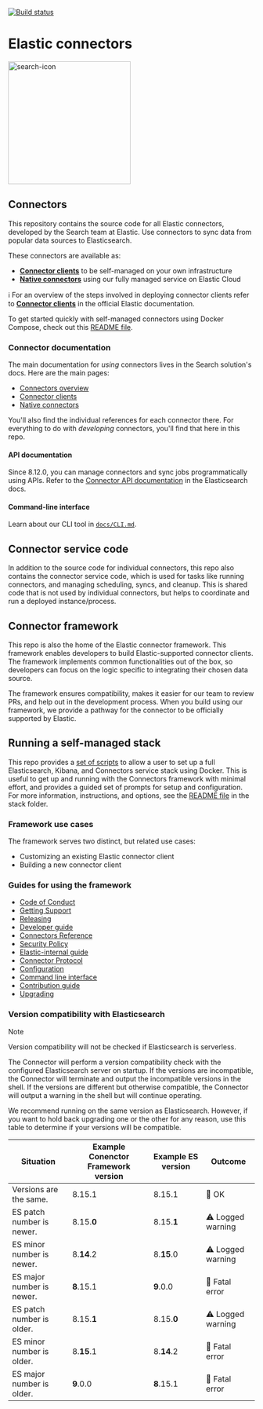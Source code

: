 [![Build status](https://badge.buildkite.com/a1319036cb613e63515320f44b187cd233771715c811d3dc7a.svg?branch=main)](https://buildkite.com/elastic/connectors)
# Elastic connectors

<img width="250" alt="search-icon" src="https://github.com/elastic/connectors/assets/32779855/2f594d89-7369-4c49-994a-1d67eefce436">

## Connectors

This repository contains the source code for all Elastic connectors, developed by the Search team at Elastic.
Use connectors to sync data from popular data sources to Elasticsearch.

These connectors are available as:
- [**Connector clients**](https://www.elastic.co/guide/en/enterprise-search/current/build-connector.html) to be self-managed on your own infrastructure
- [**Native connectors**](https://www.elastic.co/guide/en/enterprise-search/current/native-connectors.html) using our fully managed service on Elastic Cloud

ℹ️ For an overview of the steps involved in deploying connector clients refer to [**Connector clients**](https://www.elastic.co/guide/en/enterprise-search/current/build-connector.html) in the official Elastic documentation.

To get started quickly with self-managed connectors using Docker Compose, check out this [README file](./scripts/stack/README.md).

### Connector documentation

The main documentation for _using_ connectors lives in the Search solution's docs.
Here are the main pages:

- [Connectors overview](https://www.elastic.co/guide/en/enterprise-search/current/connectors.html)
- [Connector clients](https://www.elastic.co/guide/en/enterprise-search/current/build-connector.html)
- [Native connectors](https://www.elastic.co/guide/en/enterprise-search/current/native-connectors.html)

You'll also find the individual references for each connector there.
For everything to do with _developing_ connectors, you'll find that here in this repo.

#### API documentation

Since 8.12.0, you can manage connectors and sync jobs programmatically using APIs.
Refer to the [Connector API documentation](https://www.elastic.co/guide/en/elasticsearch/reference/current/connector-apis.html) in the Elasticsearch docs.

#### Command-line interface

Learn about our CLI tool in [`docs/CLI.md`](./docs/CLI.md).

## Connector service code

In addition to the source code for individual connectors, this repo also contains the connector service code, which is used for tasks like running connectors, and managing scheduling, syncs, and cleanup.
This is shared code that is not used by individual connectors, but helps to coordinate and run a deployed instance/process.

## Connector framework

This repo is also the home of the Elastic connector framework. This framework enables developers to build Elastic-supported connector clients.
The framework implements common functionalities out of the box, so developers can focus on the logic specific to integrating their chosen data source.

The framework ensures compatibility, makes it easier for our team to review PRs, and help out in the development process. When you build using our framework, we provide a pathway for the connector to be officially supported by Elastic.

## Running a self-managed stack

This repo provides a [set of scripts](./scripts/stack) to allow a user to set up a full Elasticsearch, Kibana, and Connectors service stack using Docker.
This is useful to get up and running with the Connectors framework with minimal effort, and provides a guided set of prompts for setup and configuration.
For more information, instructions, and options, see the [README file](./scripts/stack/README.md) in the stack folder.

### Framework use cases

The framework serves two distinct, but related use cases:

- Customizing an existing Elastic connector client
- Building a new connector client

### Guides for using the framework

- [Code of Conduct](https://www.elastic.co/community/codeofconduct)
- [Getting Support](docs/SUPPORT.md)
- [Releasing](docs/RELEASING.md)
- [Developer guide](docs/DEVELOPING.md)
- [Connectors Reference](docs/REFERENCE.md)
- [Security Policy](docs/SECURITY.md)
- [Elastic-internal guide](docs/INTERNAL.md)
- [Connector Protocol](docs/CONNECTOR_PROTOCOL.md)
- [Configuration](docs/CONFIG.md)
- [Command line interface](docs/CLI.md)
- [Contribution guide](docs/CONTRIBUTING.md)
- [Upgrading](docs/UPGRADING.md)

### Version compatibility with Elasticsearch

> [!NOTE]
> Version compatibility will not be checked if Elasticsearch is serverless.

The Connector will perform a version compatibility check with the configured Elasticsearch server on startup.
If the versions are incompatible, the Connector will terminate and output the incompatible versions in the shell.
If the versions are different but otherwise compatible, the Connector will output a warning in the shell but will continue operating.

We recommend running on the same version as Elasticsearch.
However, if you want to hold back upgrading one or the other for any reason, use this table to determine if your versions will be compatible.

| Situation                 | Example Conenctor Framework version | Example ES version | Outcome |
| ------------------------- |-------------------------------------|--------------------| ------- |
| Versions are the same.    | 8.15.1                              | 8.15.1             | 💚 OK      |
| ES patch number is newer. | 8.15.__0__                          | 8.15.__1__         | ⚠️ Logged warning      |
| ES minor number is newer. | 8.__14__.2                          | 8.__15__.0         | ⚠️ Logged warning      |
| ES major number is newer. | __8__.15.1                          | __9__.0.0          | 🚫 Fatal error      |
| ES patch number is older. | 8.15.__1__                          | 8.15.__0__         | ⚠️ Logged warning      |
| ES minor number is older. | 8.__15__.1                          | 8.__14__.2         | 🚫 Fatal error      |
| ES major number is older. | __9__.0.0                           | __8__.15.1         | 🚫 Fatal error      |
